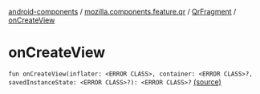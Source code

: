 [android-components](../../index.md) / [mozilla.components.feature.qr](../index.md) / [QrFragment](index.md) / [onCreateView](./on-create-view.md)

# onCreateView

`fun onCreateView(inflater: <ERROR CLASS>, container: <ERROR CLASS>?, savedInstanceState: <ERROR CLASS>?): <ERROR CLASS>?` [(source)](https://github.com/mozilla-mobile/android-components/blob/master/components/feature/qr/src/main/java/mozilla/components/feature/qr/QrFragment.kt#L195)